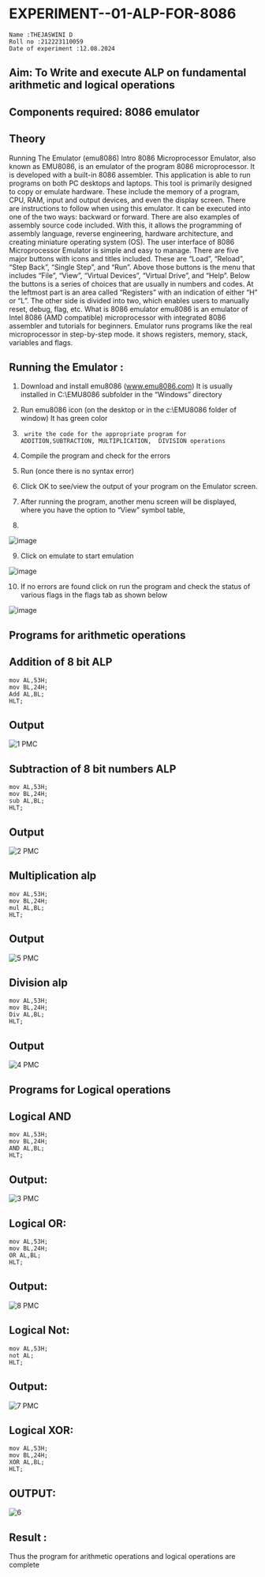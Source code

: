 # EXPERIMENT--01-ALP-FOR-8086
```
Name :THEJASWINI D
Roll no :212223110059
Date of experiment :12.08.2024
```
## Aim: To Write and execute ALP on fundamental arithmetic and logical operations
## Components required: 8086  emulator 
## Theory 
Running The Emulator (emu8086) Intro 8086 Microprocessor Emulator, also known as EMU8086, is an emulator of the program 8086 microprocessor. It is developed with a built-in 8086 assembler. This application is able to run programs on both PC desktops and laptops. This tool is primarily designed to copy or emulate hardware. These include the memory of a program, CPU, RAM, input and output devices, and even the display screen. There are instructions to follow when using this emulator. It can be executed into one of the two ways: backward or forward. There are also examples of assembly source code included. With this, it allows the programming of assembly language, reverse engineering, hardware architecture, and creating miniature operating system (OS). The user interface of 8086 Microprocessor Emulator is simple and easy to manage. There are five major buttons with icons and titles included. These are “Load”, “Reload”, “Step Back”, “Single Step”, and “Run”. Above those buttons is the menu that includes “File”, “View”, “Virtual Devices”, “Virtual Drive”, and “Help”. Below the buttons is a series of choices that are usually in numbers and codes. At the leftmost part is an area called “Registers” with an indication of either “H” or “L”. The other side is divided into two, which enables users to manually reset, debug, flag, etc. What is 8086 emulator emu8086 is an emulator of Intel 8086 (AMD compatible) microprocessor with integrated 8086 assembler and tutorials for beginners. Emulator runs programs like the real microprocessor in step-by-step mode. it shows registers, memory, stack, variables and flags.
 
 ## Running the Emulator :
1.	Download and install emu8086 (www.emu8086.com) It is usually installed in C:\EMU8086 subfolder in the “Windows” directory
2.	  Run  emu8086 icon (on the desktop or in the c:\EMU8086 folder of window) It has green color 
 
3.		write the code for the appropriate program for ADDITION,SUBTRACTION, MULTIPLICATION,  DIVISION operations 

4.	 Compile the program and check for the errors 
5.	Run (once there is no syntax error) 

6.	Click OK to see/view the output of your program on the Emulator screen. 


7.	After running the program, another menu screen will be displayed, where you have the option to “View” symbol table,
8.	 


![image](https://user-images.githubusercontent.com/36288975/189273263-d65baae9-4b8f-4723-afb3-c0ffa4052b04.png)











9.	Click on emulate to start emulation 








![image](https://user-images.githubusercontent.com/36288975/189273273-9bb36ec1-e2e8-4892-8d35-37707332bfdc.png)








10.	If no errors are found click on run the program and check the status of various flags in the flags tab as shown below 






![image](https://user-images.githubusercontent.com/36288975/189273277-113a2a33-4a40-4ff8-95a5-ecd3a1f504fe.png)







## Programs for arithmetic  operations

## Addition  of 8 bit ALP 
```
mov AL,53H;
mov BL,24H;
Add AL,BL;
HLT;
```
## Output  
![1 PMC](https://github.com/user-attachments/assets/e43cd976-7657-46e8-bb7d-79152489430a)


## Subtraction   of 8 bit numbers  ALP 
 ```
mov AL,53H;
mov BL,24H;
sub AL,BL;
HLT;
```
## Output  
![2 PMC](https://github.com/user-attachments/assets/3feb1224-a823-443f-9a21-7b415ebf0cec)
## Multiplication alp 
```
mov AL,53H;
mov BL,24H;
mul AL,BL;
HLT;
```
 ## Output  
![5 PMC](https://github.com/user-attachments/assets/db3c1c7f-2e8f-4a4e-a05d-4f4cf5b04b50)

## Division alp 
```
mov AL,53H;
mov BL,24H;
Div AL,BL;
HLT;
```
## Output  
![4 PMC](https://github.com/user-attachments/assets/79cabaaf-b868-4d3c-9b52-c8c0b7ec83a8)

## Programs for Logical operations
## Logical AND
```
mov AL,53H;
mov BL,24H;
AND AL,BL;
HLT;
```
## Output:
![3 PMC](https://github.com/user-attachments/assets/44d12211-d622-46e7-bb82-09359559a2f8)

## Logical OR:
```
mov AL,53H;
mov BL,24H;
OR AL,BL;
HLT;
```
## Output:
![8 PMC](https://github.com/user-attachments/assets/d5cd7869-42d9-40f7-8244-535d0c8ef543)

## Logical Not:
```
mov AL,53H;
not AL;
HLT;
```
## Output:
![7 PMC](https://github.com/user-attachments/assets/cdda02f3-8b0f-4eb6-8789-f35afcc8a8f2)
## Logical XOR:
```
mov AL,53H;
mov BL,24H;
XOR AL,BL;
HLT;
```
## OUTPUT:
![6](https://github.com/user-attachments/assets/e97c638a-2725-49d2-811d-f188a6576a84)

## Result :
 Thus the program for arithmetic operations and logical operations are complete








